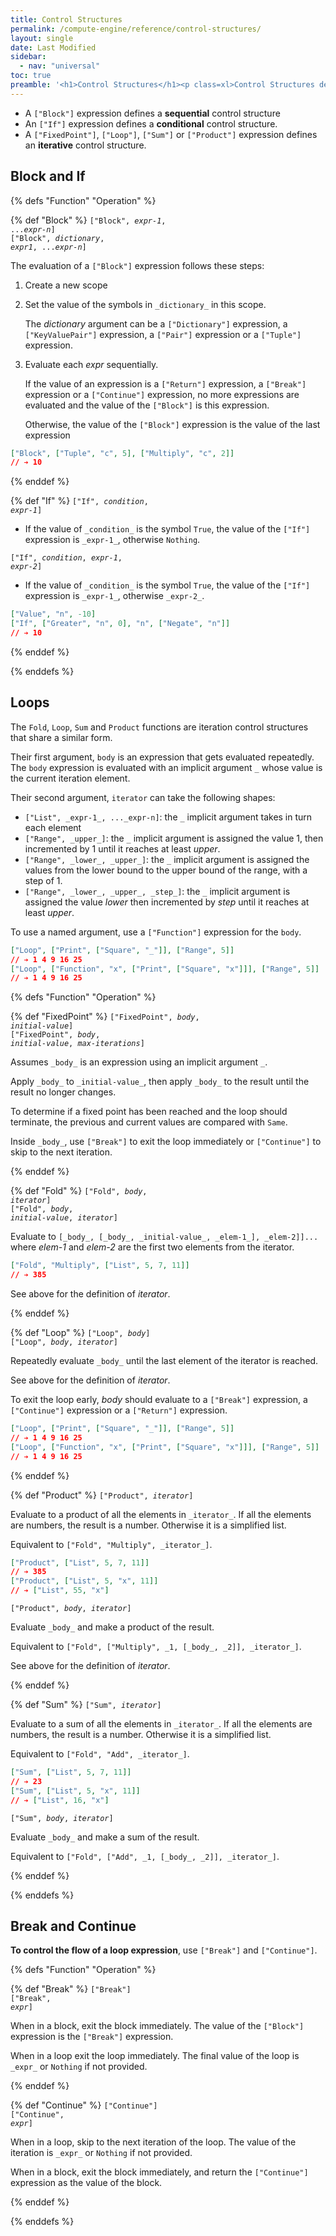 ```yaml
---
title: Control Structures
permalink: /compute-engine/reference/control-structures/
layout: single
date: Last Modified
sidebar:
  - nav: "universal"
toc: true
preamble: '<h1>Control Structures</h1><p class=xl>Control Structures define how a sequence of expressions is evaluated</p>'
---
```



- A `["Block"]` expression defines a **sequential** control structure
- An `["If"]` expression defines a **conditional** control structure.
- A `["FixedPoint"]`, `["Loop"]`, `["Sum"]` or `["Product"]` expression 
  defines an **iterative** control structure.


## Block and If


{% defs "Function" "Operation" %} 

{% def "Block" %}
<code>["Block", _expr-1_, ..._expr-n_]</code><br>
<code>["Block", _dictionary_, _expr1_, ..._expr-n_]</code>

The evaluation of a `["Block"]` expression follows these steps:

1) Create a new scope
2) Set the value of the symbols in `_dictionary_` in this scope.

    The _dictionary_ argument can be a `["Dictionary"]` expression, a 
`["KeyValuePair"]` expression, a `["Pair"]` expression or a `["Tuple"]` expression.

3) Evaluate each _expr_ sequentially.

    If the value of an expression is a `["Return"]` expression, a `["Break"]` 
    expression or a `["Continue"]` expression, no more expressions are 
    evaluated and the value of the `["Block"]` is this expression.
    
    Otherwise, the value of the `["Block"]` expression is the value of the last 
    expression

```json
["Block", ["Tuple", "c", 5], ["Multiply", "c", 2]]
// ➔ 10
```

{% enddef %} 


{% def "If" %}
<code>["If", _condition_, _expr-1_]</code>

- If the value of `_condition_` is the symbol `True`, the value of the `["If"]` 
expression is `_expr-1_`, otherwise `Nothing`.

<code>["If", _condition_, _expr-1_, _expr-2_]</code>

- If the value of `_condition_` is the symbol `True`, the value of the `["If"]` 
expression is `_expr-1_`, otherwise `_expr-2_`.


```json
["Value", "n", -10]
["If", ["Greater", "n", 0], "n", ["Negate", "n"]]
// ➔ 10
```
{% enddef %} 

{% enddefs %}



## Loops

The `Fold`, `Loop`, `Sum` and `Product` functions are iteration control 
structures that share a similar form. 

Their first argument, `body` is an expression that gets evaluated repeatedly.
The `body` expression is evaluated with an implicit argument `_` whose value is
the current iteration element.

Their second argument, `iterator` can take the following shapes:

- `["List", _expr-1_, ..._expr-n]`: the `_` implicit argument takes in turn each
element
- `["Range", _upper_]`: the `_` implicit argument is assigned 
  the value 1, then incremented by 1 until it reaches at least _upper_.
- `["Range", _lower_, _upper_]`: the `_` implicit argument is assigned 
  the values from the lower bound to the upper bound of the range, with a step of 1.
- `["Range", _lower_, _upper_, _step_]`: the `_` implicit argument is assigned 
  the value _lower_ then incremented by _step_ until it reaches at least _upper_.

To use a named argument, use a `["Function"]` expression for the `body`.

```json
["Loop", ["Print", ["Square", "_"]], ["Range", 5]]
// ➔ 1 4 9 16 25
["Loop", ["Function", "x", ["Print", ["Square", "x"]]], ["Range", 5]]
// ➔ 1 4 9 16 25
```

{% defs "Function" "Operation" %} 

{% def "FixedPoint" %}
<code>["FixedPoint", _body_, _initial-value_]</code><br>
<code>["FixedPoint", _body_, _initial-value_, _max-iterations_]</code>

Assumes `_body_` is an expression using an implicit argument `_`.

Apply `_body_` to `_initial-value_`, then apply `_body_` to the result until
the result no longer changes.

To determine if a fixed point has been reached and the loop should terminate, 
the previous and current values are compared with `Same`.


Inside `_body_`, use `["Break"]` to exit the loop immediately or `["Continue"]` 
to skip to the next iteration.



{% enddef %} 

{% def "Fold" %}
<code>["Fold", _body_, _iterator_]</code><br>
<code>["Fold", _body_, _initial-value_, _iterator_]</code>

Evaluate to `[_body_, [_body_, _initial-value_, _elem-1_], _elem-2]]...` where
_elem-1_ and _elem-2_ are the first two elements from the iterator.

```json
["Fold", "Multiply", ["List", 5, 7, 11]]
// ➔ 385
```

See above for the definition of _iterator_.

{% enddef %} 



{% def "Loop" %}
<code>["Loop", _body_]</code><br>
<code>["Loop", _body_, _iterator_]</code><br>

Repeatedly evaluate `_body_` until the last element of the iterator is reached.

See above for the definition of _iterator_.

To exit the loop early, _body_ should evaluate to a `["Break"]` expression, 
a `["Continue"]` expression or a `["Return"]` expression.

```json
["Loop", ["Print", ["Square", "_"]], ["Range", 5]]
// ➔ 1 4 9 16 25
["Loop", ["Function", "x", ["Print", ["Square", "x"]]], ["Range", 5]]
// ➔ 1 4 9 16 25
```


{% enddef %} 

{% def "Product" %}
<code>["Product", _iterator_]</code>

Evaluate to a product of all the elements in `_iterator_`. If all the
elements are numbers, the result is a number. Otherwise it is a simplified list.

Equivalent to `["Fold", "Multiply", _iterator_]`.

```json
["Product", ["List", 5, 7, 11]]
// ➔ 385
["Product", ["List", 5, "x", 11]]
// ➔ ["List", 55, "x"]
```

<code>["Product", _body_, _iterator_]</code>

Evaluate `_body_` and make a product of the result.

Equivalent to `["Fold", ["Multiply", _1, [_body_, _2]], _iterator_]`.

See above for the definition of _iterator_.

{% enddef %} 


{% def "Sum" %}
<code>["Sum", _iterator_]</code>

Evaluate to a sum of all the elements in `_iterator_`. If all the
elements are numbers, the result is a number. Otherwise it is a simplified list.


Equivalent to `["Fold", "Add", _iterator_]`.

```json
["Sum", ["List", 5, 7, 11]]
// ➔ 23
["Sum", ["List", 5, "x", 11]]
// ➔ ["List", 16, "x"]
```

<code>["Sum", _body_, _iterator_]</code>

Evaluate `_body_` and make a sum of the result.

Equivalent to `["Fold", ["Add", _1, [_body_, _2]], _iterator_]`.

{% enddef %} 

{% enddefs %}


## Break and Continue

**To control the flow of a loop expression**, use `["Break"]` and `["Continue"]`.


{% defs "Function" "Operation" %} 

{% def "Break" %}
<code>["Break"]</code><br>
<code>["Break", _expr_]</code><br>

When in a block, exit the block immediately. The value of the `["Block"]` 
expression is the `["Break"]` expression.

When  in a loop exit the loop immediately. The final value of the loop is 
`_expr_` or `Nothing` if not provided.


{% enddef %} 

{% def "Continue" %}
<code>["Continue"]</code><br>
<code>["Continue", _expr_]</code><br>

When in a loop, skip to the next iteration of the loop. The value of the 
iteration is `_expr_` or `Nothing` if not provided.

When in a block, exit the block immediately, and return the `["Continue"]`
expression as the value of the block.

{% enddef %} 

{% enddefs %}


